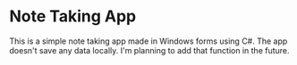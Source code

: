 # Note Taking App

This is a simple note taking app made in Windows forms using C#. The app doesn't save any data locally. I'm planning to add that function in the future. 
